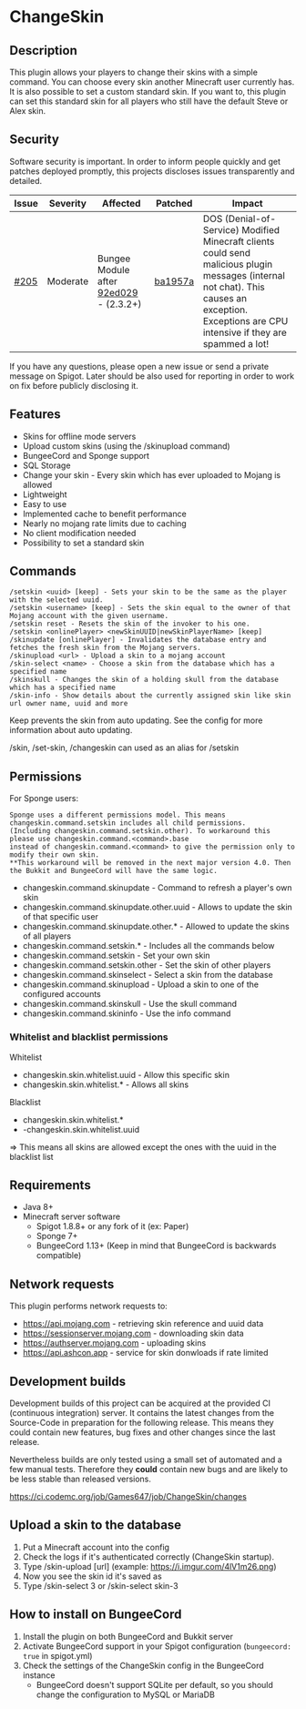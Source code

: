 # ChangeSkin

## Description

This plugin allows your players to change their skins with a simple command. You can choose every skin another
Minecraft user currently has. It is also possible to set a custom standard skin. If you want to, this plugin can set
this standard skin for all players who still have the default Steve or Alex skin.

## Security

Software security is important. In order to inform people quickly and get patches deployed promptly, this projects
discloses issues transparently and detailed.

|Issue| Severity | Affected | Patched | Impact
|---|---|---|---|---|
|[#205](https://github.com/games647/ChangeSkin/issues/205)|Moderate|Bungee Module after [92ed029](https://github.com/games647/ChangeSkin/commit/92ed0296e6fcbd0acf04f4f06e417403d5b22ccd) - (2.3.2+) |[ba1957a](https://github.com/games647/ChangeSkin/commit/ba1957ac5eff29652f8161c72ff60f765a97453e)| DOS (Denial-of-Service) Modified Minecraft clients could send malicious plugin messages (internal not chat). This causes an exception. Exceptions are CPU intensive if they are spammed a lot! | 

If you have any questions, please open a new issue or send a private message on Spigot. Later should be also used
for reporting in order to work on fix before publicly disclosing it.

## Features

* Skins for offline mode servers
* Upload custom skins (using the /skinupload command)
* BungeeCord and Sponge support
* SQL Storage
* Change your skin - Every skin which has ever uploaded to Mojang is allowed
* Lightweight
* Easy to use
* Implemented cache to benefit performance
* Nearly no mojang rate limits due to caching
* No client modification needed
* Possibility to set a standard skin

## Commands

    /setskin <uuid> [keep] - Sets your skin to be the same as the player with the selected uuid.
    /setskin <username> [keep] - Sets the skin equal to the owner of that Mojang account with the given username.
    /setskin reset - Resets the skin of the invoker to his one.
    /setskin <onlinePlayer> <newSkinUUID|newSkinPlayerName> [keep]
    /skinupdate [onlinePlayer] - Invalidates the database entry and fetches the fresh skin from the Mojang servers.
    /skinupload <url> - Upload a skin to a mojang account
    /skin-select <name> - Choose a skin from the database which has a specified name
    /skinskull - Changes the skin of a holding skull from the database which has a specified name
    /skin-info - Show details about the currently assigned skin like skin url owner name, uuid and more

Keep prevents the skin from auto updating. See the config for more information about auto updating.

/skin, /set-skin, /changeskin can used as an alias for /setskin

## Permissions

For Sponge users:

    Sponge uses a different permissions model. This means changeskin.command.setskin includes all child permissions.
    (Including changeskin.command.setskin.other). To workaround this please use changeskin.command.<command>.base
    instead of changeskin.command.<command> to give the permission only to modify their own skin.
    **This workaround will be removed in the next major version 4.0. Then the Bukkit and BungeeCord will have the same logic.

* changeskin.command.skinupdate - Command to refresh a player's own skin
* changeskin.command.skinupdate.other.uuid - Allows to update the skin of that specific user
* changeskin.command.skinupdate.other.* - Allowed to update the skins of all players
* changeskin.command.setskin.* - Includes all the commands below
* changeskin.command.setskin - Set your own skin
* changeskin.command.setskin.other - Set the skin of other players
* changeskin.command.skinselect - Select a skin from the database
* changeskin.command.skinupload - Upload a skin to one of the configured accounts
* changeskin.command.skinskull - Use the skull command
* changeskin.command.skininfo - Use the info command

### Whitelist and blacklist permissions

Whitelist

* changeskin.skin.whitelist.uuid - Allow this specific skin
* changeskin.skin.whitelist.* - Allows all skins

Blacklist

* changeskin.skin.whitelist.*
* -changeskin.skin.whitelist.uuid

=> This means all skins are allowed except the ones with the uuid in the blacklist list

## Requirements

* Java 8+
* Minecraft server software
    * Spigot 1.8.8+ or any fork of it (ex: Paper)
    * Sponge 7+
    * BungeeCord 1.13+ (Keep in mind that BungeeCord is backwards compatible)

## Network requests

This plugin performs network requests to:

* https://api.mojang.com - retrieving skin reference and uuid data
* https://sessionserver.mojang.com - downloading skin data
* https://authserver.mojang.com - uploading skins
* https://api.ashcon.app - service for skin donwloads if rate limited

## Development builds

Development builds of this project can be acquired at the provided CI (continuous integration) server. It contains the
latest changes from the Source-Code in preparation for the following release. This means they could contain new
features, bug fixes and other changes since the last release.

Nevertheless builds are only tested using a small set of automated and a few manual tests. Therefore they **could**
contain new bugs and are likely to be less stable than released versions.

https://ci.codemc.org/job/Games647/job/ChangeSkin/changes

## Upload a skin to the database

1. Put a Minecraft account into the config
2. Check the logs if it's authenticated correctly (ChangeSkin startup).
3. Type /skin-upload [url] (example: https://i.imgur.com/4lV1m26.png)
4. Now you see the skin id it's saved as
5. Type /skin-select 3 or /skin-select skin-3

## How to install on BungeeCord

1. Install the plugin on both BungeeCord and Bukkit server
2. Activate BungeeCord support in your Spigot configuration (`bungeecord: true` in spigot.yml)
3. Check the settings of the ChangeSkin config in the BungeeCord instance
    * BungeeCord doesn't support SQLite per default, so you should change the configuration to MySQL or MariaDB
